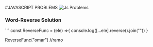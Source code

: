 #JAVASCRIPT PROBLEMS
![Js Problems](https://user-images.githubusercontent.com/96446413/186909625-9e99b15c-2fe4-4b09-9f36-de5cb83b94e1.gif)

<h3>Word-Reverse Solution</h3>
```
const ReverseFunc = (ele) =>{
    console.log([...ele].reverse().join(""))
}

ReverseFunc("omar") //ramo
```